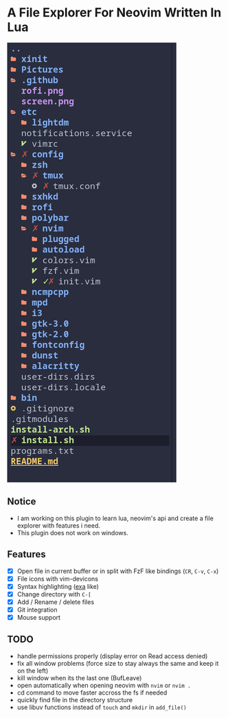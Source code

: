 # A File Explorer For Neovim Written In Lua

![alt text](.github/tree.png?raw=true "file explorer")

## Notice

- I am working on this plugin to learn lua, neovim's api and create a file explorer with features i need.
- This plugin does not work on windows.

## Features
- [x] Open file in current buffer or in split with FzF like bindings (`CR`, `C-v`, `C-x`)
- [x] File icons with vim-devicons
- [x] Syntax highlighting ([exa](https://github.com/ogham/exa) like)
- [x] Change directory with `C-[`
- [x] Add / Rename / delete files
- [x] Git integration
- [x] Mouse support

## TODO
- handle permissions properly (display error on Read access denied)
- fix all window problems (force size to stay always the same and keep it on the left)
- kill window when its the last one (BufLeave)
- open automatically when opening neovim with `nvim` or `nvim .`
- cd command to move faster accross the fs if needed
- quickly find file in the directory structure
- use libuv functions instead of `touch` and `mkdir` in `add_file()`
